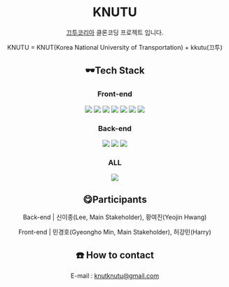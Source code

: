 <div align="center">

# KNUTU
<a href="https://kkutu.co.kr/">끄투코리아</a> 클론코딩 프로젝트 입니다.

KNUTU = KNUT(Korea National University of Transportation) + kkutu(끄투)
## 🕶️Tech Stack
### Front-end

<img src="https://img.shields.io/badge/typescript-%23007ACC.svg?style=for-the-badge&logo=typescript&logoColor=white">
<img src="https://img.shields.io/badge/SASS-hotpink.svg?style=for-the-badge&logoSASS&logoColor=white">
<img src="https://img.shields.io/badge/vite-%23646CFF.svg?style=for-the-badge&logo=vite&logoColor=white">
<img src="https://img.shields.io/badge/Electron-191970?style=for-the-badge&logo=Electron&logoColor=white">
<img src="https://img.shields.io/badge/recoil-000000?style=for-the-badge&logo=recoil&logoColor=white">
<img src="https://img.shields.io/badge/Websocket-E53238?style=for-the-badge&logo=Websocket&logoColor=white">
<img src="https://img.shields.io/badge/react v.18-61DAFB?style=for-the-badge&logo=react&logoColor=black">

### Back-end
<img src="https://img.shields.io/badge/springboot-6DB33F?style=for-the-badge&logo=springboot&logoColor=white">
<img src="https://img.shields.io/badge/firebase-FFCA28?style=for-the-badge&logo=firebase&logoColor=white">
<img src="https://img.shields.io/badge/Websocket-E53238?style=for-the-badge&logo=Websocket&logoColor=white">

### ALL
<img src="https://img.shields.io/badge/Built in Selfmade Libraries-491F59?style=for-the-badge&logo=Built in Selfmade Libraries&logoColor=white">


## 😋Participants
 Back-end | 신이종(Lee, Main Stakeholder), 황여진(Yeojin Hwang)
 
 Front-end | 민경호(Gyeongho Min, Main Stakeholder), 허강민(Harry)
 
 ## ☎️ How to contact
E-mail : knutknutu@gmail.com
</div>
